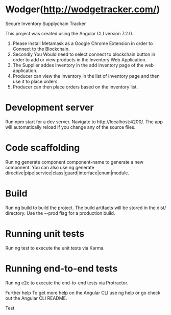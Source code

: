 # Wodger(http://wodgetracker.com/)
Secure Inventory Supplychain Tracker

This project was created using the Angular CLI version 7.2.0.

1. Please Install Metamask as a  Google Chrome Extension in order to Connect to the Blockchain.
2. Secondly You Would need to select connect to blockchain button in order to add or view products in the Inventory Web Application.
3. The Supplier addes inventory in the add inventory page of the web application.
4. Producer can view the inventory in the list of inventory page and then use it to place orders 
5. Producer can then place orders based on the inventory list.


# Development server
Run npm start for a dev server. Navigate to http://localhost:4200/. The app will automatically reload if you change any of the source files.

# Code scaffolding
Run ng generate component component-name to generate a new component. You can also use ng generate directive|pipe|service|class|guard|interface|enum|module.

# Build
Run ng build to build the project. The build artifacts will be stored in the dist/ directory. Use the --prod flag for a production build.

# Running unit tests
Run ng test to execute the unit tests via Karma.

# Running end-to-end tests
Run ng e2e to execute the end-to-end tests via Protractor.

Further help
To get more help on the Angular CLI use ng help or go check out the Angular CLI README.

Test
